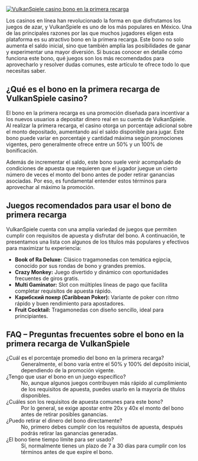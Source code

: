 [![VulkanSpiele casino bono en la primera recarga](https://123-caf.pages.dev/gitsignup.png)](https://vrmoo.ru/Bt82HjjY)

<p>Los casinos en línea han revolucionado la forma en que disfrutamos los juegos de azar, y VulkanSpiele es uno de los más populares en México. Una de las principales razones por las que muchos jugadores eligen esta plataforma es su atractivo bono en la primera recarga. Este bono no solo aumenta el saldo inicial, sino que también amplía las posibilidades de ganar y experimentar una mayor diversión. Si buscas conocer en detalle cómo funciona este bono, qué juegos son los más recomendados para aprovecharlo y resolver dudas comunes, este artículo te ofrece todo lo que necesitas saber.</p>  <h2>¿Qué es el bono en la primera recarga de VulkanSpiele casino?</h2> <p>El bono en la primera recarga es una promoción diseñada para incentivar a los nuevos usuarios a depositar dinero real en su cuenta de VulkanSpiele. Al realizar la primera recarga, el casino otorga un porcentaje adicional sobre el monto depositado, aumentando así el saldo disponible para jugar. Este bono puede variar en porcentaje y cantidad máxima según promociones vigentes, pero generalmente ofrece entre un 50% y un 100% de bonificación.</p> <p>Además de incrementar el saldo, este bono suele venir acompañado de condiciones de apuesta que requieren que el jugador juegue un cierto número de veces el monto del bono antes de poder retirar ganancias asociadas. Por eso, es fundamental entender estos términos para aprovechar al máximo la promoción.</p>  <h2>Juegos recomendados para usar el bono de primera recarga</h2> <p>VulkanSpiele cuenta con una amplia variedad de juegos que permiten cumplir con requisitos de apuesta y disfrutar del bono. A continuación, te presentamos una lista con algunos de los títulos más populares y efectivos para maximizar tu experiencia:</p>  <ul>   <li><strong>Book of Ra Deluxe:</strong> Clásico tragamonedas con temática egipcia, conocido por sus rondas de bono y grandes premios.</li>   <li><strong>Crazy Monkey:</strong> Juego divertido y dinámico con oportunidades frecuentes de giros gratis.</li>   <li><strong>Multi Gaminator:</strong> Slot con múltiples líneas de pago que facilita completar requisitos de apuesta rápido.</li>   <li><strong>Карибский покер (Caribbean Poker):</strong> Variante de poker con ritmo rápido y buen rendimiento para apostadores.</li>   <li><strong>Fruit Cocktail:</strong> Tragamonedas con diseño sencillo, ideal para principiantes.</li> </ul>  <h2>FAQ – Preguntas frecuentes sobre el bono en la primera recarga de VulkanSpiele</h2>  <dl>   <dt>¿Cuál es el porcentaje promedio del bono en la primera recarga?</dt>   <dd>Generalmente, el bono varía entre el 50% y 100% del depósito inicial, dependiendo de la promoción vigente.</dd>    <dt>¿Tengo que usar el bono en un juego específico?</dt>   <dd>No, aunque algunos juegos contribuyen más rápido al cumplimiento de los requisitos de apuesta, puedes usarlo en la mayoría de títulos disponibles.</dd>    <dt>¿Cuáles son los requisitos de apuesta comunes para este bono?</dt>   <dd>Por lo general, se exige apostar entre 20x y 40x el monto del bono antes de retirar posibles ganancias.</dd>    <dt>¿Puedo retirar el dinero del bono directamente?</dt>   <dd>No, primero debes cumplir con los requisitos de apuesta, después podrás retirar las ganancias generadas.</dd>    <dt>¿El bono tiene tiempo límite para ser usado?</dt>   <dd>Sí, normalmente tienes un plazo de 7 a 30 días para cumplir con los términos antes de que expire el bono.</dd> </dl>